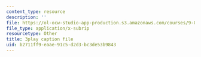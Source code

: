 ```yaml
---
content_type: resource
description: ''
file: https://ol-ocw-studio-app-production.s3.amazonaws.com/courses/9-00sc-introduction-to-psychology-fall-2011/b2711ff9eaae91c5d2d3bc3de53b9843_bihrpOS0qtY.srt
file_type: application/x-subrip
resourcetype: Other
title: 3play caption file
uid: b2711ff9-eaae-91c5-d2d3-bc3de53b9843
---
```

